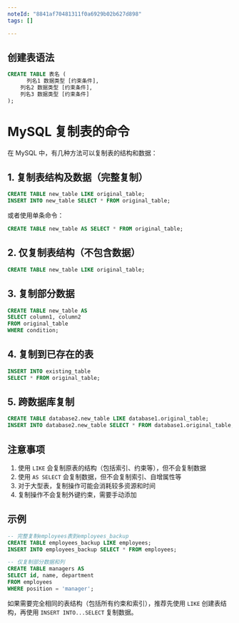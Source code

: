 ```yaml
---
noteId: "8841af70481311f0a6929b02b627d898"
tags: []

---
```


## 创建表语法

```sql
CREATE TABLE 表名 (
	  列名1 数据类型 [约束条件],
    列名2 数据类型 [约束条件],
    列名3 数据类型 [约束条件]
);
```

# MySQL 复制表的命令

在 MySQL 中，有几种方法可以复制表的结构和数据：

## 1. 复制表结构及数据（完整复制）

```sql
CREATE TABLE new_table LIKE original_table;
INSERT INTO new_table SELECT * FROM original_table;
```

或者使用单条命令：

```sql
CREATE TABLE new_table AS SELECT * FROM original_table;
```

## 2. 仅复制表结构（不包含数据）

```sql
CREATE TABLE new_table LIKE original_table;
```

## 3. 复制部分数据

```sql
CREATE TABLE new_table AS 
SELECT column1, column2 
FROM original_table 
WHERE condition;
```

## 4. 复制到已存在的表

```sql
INSERT INTO existing_table 
SELECT * FROM original_table;
```

## 5. 跨数据库复制

```sql
CREATE TABLE database2.new_table LIKE database1.original_table;
INSERT INTO database2.new_table SELECT * FROM database1.original_table;
```

## 注意事项

1. 使用 `LIKE` 会复制原表的结构（包括索引、约束等），但不会复制数据
2. 使用 `AS SELECT` 会复制数据，但不会复制索引、自增属性等
3. 对于大型表，复制操作可能会消耗较多资源和时间
4. 复制操作不会复制外键约束，需要手动添加

## 示例

```sql
-- 完整复制employees表到employees_backup
CREATE TABLE employees_backup LIKE employees;
INSERT INTO employees_backup SELECT * FROM employees;

-- 仅复制部分数据和列
CREATE TABLE managers AS 
SELECT id, name, department 
FROM employees 
WHERE position = 'manager';
```

如果需要完全相同的表结构（包括所有约束和索引），推荐先使用 `LIKE` 创建表结构，再使用 `INSERT INTO...SELECT` 复制数据。
